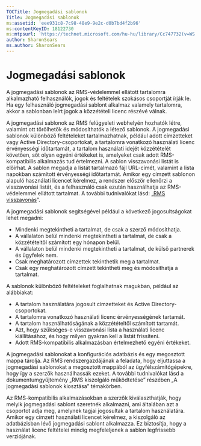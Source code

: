 ```yaml
---
TOCTitle: Jogmegadási sablonok
Title: Jogmegadási sablonok
ms:assetid: 'eee931c8-7c98-48e9-9e2c-d0b7bd4f2b96'
ms:contentKeyID: 18122730
ms:mtpsurl: 'https://technet.microsoft.com/hu-hu/library/Cc747732(v=WS.10)'
author: SharonSears
ms.author: SharonSears
---
```


Jogmegadási sablonok
====================

A jogmegadási sablonok az RMS-védelemmel ellátott tartalomra alkalmazható felhasználók, jogok és feltételek szokásos csoportját írják le. Ha egy felhasználó jogmegadási sablont alkalmaz valamely tartalomra, akkor a sablonban leírt jogok a közzétételi licenc részévé válnak.

A jogmegadási sablonok az RMS felügyeleti webhelyén hozhatók létre, valamint ott törölhetők és módosíthatók a létező sablonok. A jogmegadási sablonok különböző feltételeket tartalmazhatnak, például adott címzetteket vagy Active Directory-csoportokat, a tartalomra vonatkozó használati licenc érvényességi időtartamát, a tartalom használati idejét közzétételét követően, sőt olyan egyéni értékeket is, amelyeket csak adott RMS-kompatibilis alkalmazás tud értelmezni. A sablon visszavonási listát is előírhat. A sablon megadja a listát tartalmazó fájl URL-címét, valamint a lista napokban számított érvényességi időtartamát. Amikor egy címzett sablonon alapuló használati licencet kérelmez, a rendszer először ellenőrzi a visszavonási listát, és a felhasználó csak ezután használhatja az RMS-védelemmel ellátott tartalmat. A további tudnivalókat lásd: „[RMS visszavonás](https://technet.microsoft.com/72689f90-f3c5-4b61-94ea-d825f3199b3b)”.

A jogmegadási sablonok segítségével például a következő jogosultságokat lehet megadni:

-   Mindenki megtekintheti a tartalmat, de csak a szerző módosíthatja.
-   A vállalaton belül mindenki megtekintheti a tartalmat, de csak a közzétételtől számított egy hónapon belül.
-   A vállalaton belül mindenki megtekintheti a tartalmat, de külső partnerek és ügyfelek nem.
-   Csak meghatározott címzettek tekinthetik meg a tartalmat.
-   Csak egy meghatározott címzett tekintheti meg és módosíthatja a tartalmat.

A sablonok különböző feltételeket foglalhatnak magukban, például az alábbiakat:

-   A tartalom használatára jogosult címzetteket és Active Directory-csoportokat.
-   A tartalomra vonatkozó használati licenc érvényességének tartamát.
-   A tartalom használhatóságának a közzétételtől számított tartamát.
-   Azt, hogy szükséges-e visszavonási lista a használati licenc kiállításához, és hogy milyen gyakran kell a listát frissíteni.
-   Adott RMS-kompatibilis alkalmazásban értelmezhető egyéni értékeket.

A jogmegadási sablonokat a konfigurációs adatbázis és egy megosztott mappa tárolja. Az RMS rendszergazdájának a feladata, hogy eljuttassa a jogmegadási sablonokat a megosztott mappából az ügyfélszámítógépekre, hogy így a szerzők használhassák ezeket. A további tudnivalókat lásd a dokumentumgyűjtemény „RMS kiszolgáló működtetése” részében „A jogmegadási sablonok kiosztása” témakörben.

Az RMS-kompatibilis alkalmazásokban a szerzők kiválaszthatják, hogy melyik jogmegadási sablont szeretnék alkalmazni, ami általában azt a csoportot adja meg, amelynek tagjai jogosultak a tartalom használatára. Amikor egy címzett használati licencet kérelmez, a kiszolgáló az adatbázisban lévő jogmegadási sablont alkalmazza. Ez biztosítja, hogy a használat licenc feltételei mindig megfeleljenek a sablon legfrissebb verziójának.
